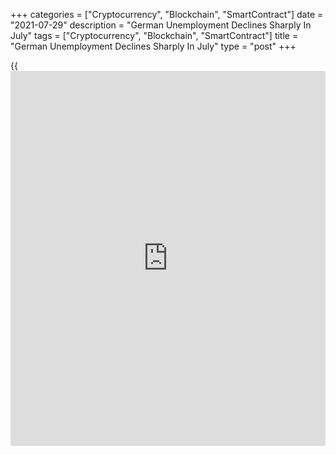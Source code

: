 +++
categories = ["Cryptocurrency", "Blockchain", "SmartContract"]
date = "2021-07-29"
description = "German Unemployment Declines Sharply In July"
tags = ["Cryptocurrency", "Blockchain", "SmartContract"]
title = "German Unemployment Declines Sharply In July"
type = "post"
+++

{{<iframe id="large-banner" src="https://www.bounty.group/#slide=17.0" width="100%" height="600" scrolling="no" style="border: 0px solid rgb(216, 221, 230); border-radius: 3px;">}}

Germany's unemployment declined more than expected in July, reports said
citing data published by the Federal Labor Agency on Thursday.

The unemployment rate fell to 5.7 percent in July from about 5.9 percent
in June. The rate was forecast to fall marginally to 5.8 percent.

The number of people out of work decreased 91,000 from June, while
economists' had forecast a moderate fall of 28,000.

Data released by Destatis earlier in the day showed that the jobless
rate remained unchanged at an adjusted 3.7 percent in June.

After adjusting seasonal and irregular effects like sharp falls due to
weather conditions or strike, the number of unemployed stood at 1.58
million, which was a slight decline of 1.2 percent on May.

For comments and feedback [contact](https://www.playgroundfx.com/contact/): editorial@rtt[news](https://www.letsplayfx.com/blog/forex-news-website/).com

[Economic News][1]

 **What parts of the world are seeing the best (and worst) economic
performances lately? Click[here][2] to check out our [Econ Scorecard][2]
and find out! See up-to-the-moment [ranking](https://www.playgroundfx.com/blog/crypto-exchange-ranking/)s for the best and worst
performers in [GDP][3], [unemployment rate][4], [inflation][5] and much
more.**

   1. www.rtt[news](https://www.letsplayfx.com/blog/forex-news-website/).com/Content/EconomicNews.aspx
   2. www.rtt[news](https://www.letsplayfx.com/blog/forex-news-website/).com/economic-scorecard/world-rank/retail-sales/highest-performance.aspx
   3. www.rtt[news](https://www.letsplayfx.com/blog/forex-news-website/).com/economic-scorecard/world-rank/GDP/highest-performance.aspx
   4. www.rtt[news](https://www.letsplayfx.com/blog/forex-news-website/).com/economic-scorecard/world-rank/unemployment-rate/lowest-performance.aspx
   5. www.rtt[news](https://www.letsplayfx.com/blog/forex-news-website/).com/economic-scorecard/world-rank/CPI/highest-performance.aspx